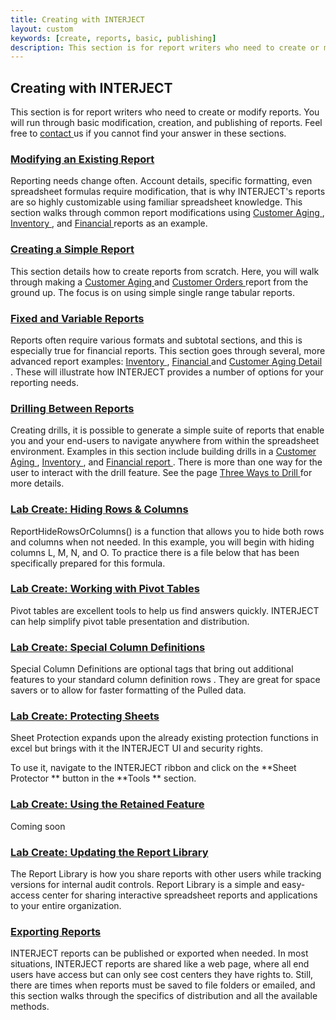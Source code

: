 ```yaml
---
title: Creating with INTERJECT
layout: custom
keywords: [create, reports, basic, publishing]
description: This section is for report writers who need to create or modify reports. You will run through basic modification, creation, and publishing of reports.
---
```


  


##  **Creating with INTERJECT**

This section is for report writers who need to create or modify reports. You will run through basic modification, creation, and publishing of reports. Feel free to [ contact ](mailto:help@gointerject.com) us if you cannot find your answer in these sections. 

  


###  [ Modifying an Existing Report ](/wGetStarted/Modifying-an-Existing-Report_62849215.html)

Reporting needs change often. Account details, specific formatting, even spreadsheet formulas require modification, that is why INTERJECT's reports are so highly customizable using familiar spreadsheet knowledge. This section walks through common report modifications using [ Customer Aging ](wGetStarted/L-Modify-CustomerAging_128428927.html) , [ Inventory ](wGetStarted/L-Modify-InventoryReport_128429185.html) , and [ Financial ](wGetStarted/L-Modify-FinancialReport_128429053.html) reports as an example. 

  


###  [ Creating a Simple Report ](/wGetStarted/Creating-a-Simple-Report_128408585.html)

This section details how to create reports from scratch. Here, you will walk through making a [ Customer Aging ](wGetStarted/L-Create-CustomerAging_128429314.html) and [ Customer Orders ](wGetStarted/L-Create-CustomerOrders_128421638.html) report from the ground up. The focus is on using simple single range tabular reports. 

  


###  [ Fixed and Variable Reports ](https://interject.atlassian.net/wiki/display/ID/Fixed+and+Variable+Reports)

Reports often require various formats and subtotal sections, and this is especially true for financial reports. This section goes through several, more advanced report examples: [ Inventory ](/wGetStarted/128429185.html) , [ Financial ](/wGetStarted/L3.3-Financial-Variable_128421724.html) and [ Customer Aging Detail ](/wGetStarted/L3.4-Customer-Aging-Detail_128429387.html) . These will illustrate how INTERJECT provides a number of options for your reporting needs. 

  


###  [ Drilling Between Reports ](/wGetStarted/Drilling-Between-Reports_61702193.html)

Creating drills, it is possible to generate a simple suite of reports that enable you and your end-users to navigate anywhere from within the spreadsheet environment. Examples in this section include building drills in a [ Customer Aging ](wGetStarted/L-Drill-CustomerAging_128421015.html) , [ Inventory ](wGetStarted/L-Drill-InventoryReport_128409138.html) , and [ Financial report ](wGetStarted/L-Drill-FinancialReport_128409219.html) . There is more than one way for the user to interact with the drill feature. See the page [ Three Ways to Drill ](/wGetStarted/L4.4-The-Three-Ways-to-Drill_128510906.html) for more details. 

###  [ Lab Create: Hiding Rows & Columns ](wGetStarted/L5-HidingRowsColumns_137363494.html)

ReportHideRowsOrColumns() is a function that allows you to hide both rows and columns when not needed. In this example, you will begin with hiding columns L, M, N, and O. To practice there is a file below that has been specifically prepared for this formula. 

  


###  [ Lab Create: Working with Pivot Tables ](/wGetStarted/L6-Working-with-Pivot-Tables_128202725.html)

Pivot tables are excellent tools to help us find answers quickly. INTERJECT can help simplify pivot table presentation and distribution. 

###  [ Lab Create: Special Column Definitions ](/wGetStarted/L7-Special-Column-Definitions_335183945.html)

Special Column Definitions are optional tags that bring out additional features to your standard column definition rows  . They are great for space savers or to allow for faster formatting of the Pulled data. 

###  [ Lab Create: Protecting Sheets ](/wGetStarted/L8-Protecting-Sheets_335151182.html)

Sheet Protection expands upon the already existing protection functions in excel but brings with it the INTERJECT UI and security rights. 

To use it, navigate to the INTERJECT ribbon and click on the  **Sheet Protector ** button in the  **Tools ** section. 

###  [ Lab Create: Using the Retained Feature ](wGetStarted\L9-Using-the-Retain-Feature_361332831.html)

Coming soon 

###  [ Lab Create: Updating the Report Library ](/wGetStarted/L10-Updating-the-Report-Library_62849583.html)

The Report Library is how you share reports with other users while tracking versions for internal audit controls. Report Library is a simple and easy-access center for sharing interactive spreadsheet reports and applications to your entire organization. 

###  [ Exporting Reports ](/wGetStarted/Exporting-Reports_93618178.html)

INTERJECT reports can be published or exported when needed. In most situations, INTERJECT reports are shared like a web page, where all end users have access but can only see cost centers they have rights to. Still, there are times when reports must be saved to file folders or emailed, and this section walks through the specifics of distribution and all the available methods. 

  

